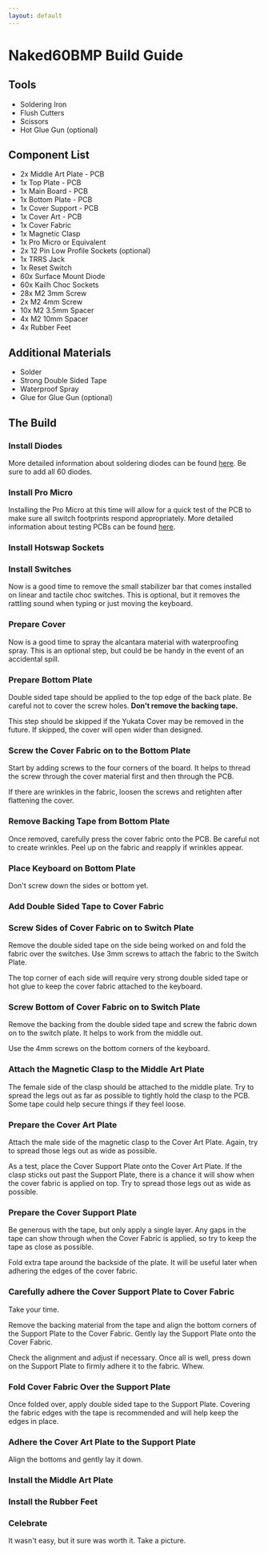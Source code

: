 ```yaml
---
layout: default
---
```


# Naked60BMP Build Guide

## Tools

* Soldering Iron
* Flush Cutters
* Scissors
* Hot Glue Gun (optional)

## Component List

* 2x Middle Art Plate - PCB
* 1x Top Plate - PCB
* 1x Main Board - PCB
* 1x Bottom Plate - PCB
* 1x Cover Support - PCB
* 1x Cover Art - PCB
* 1x Cover Fabric
* 1x Magnetic Clasp
* 1x Pro Micro or Equivalent
* 2x 12 Pin Low Profile Sockets (optional)
* 1x TRRS Jack
* 1x Reset Switch
* 60x Surface Mount Diode
* 60x Kailh Choc Sockets
* 28x M2 3mm Screw
* 2x M2 4mm Screw
* 10x M2 3.5mm Spacer
* 4x M2 10mm Spacer
* 4x Rubber Feet

## Additional Materials

* Solder
* Strong Double Sided Tape
* Waterproof Spray
* Glue for Glue Gun (optional)

## The Build

### Install Diodes

More detailed information about soldering diodes can be found [here](../soldering-guides/smd-soldering). Be sure to add all 60 diodes.

### Install Pro Micro

Installing the Pro Micro at this time will allow for a quick test of the PCB to make sure all switch footprints respond appropriately. More detailed information about testing PCBs can be found [here](../soldering-guides/testing-pcbs).

### Install Hotswap Sockets

### Install Switches

Now is a good time to remove the small stabilizer bar that comes installed on linear and tactile choc switches. This is optional, but it removes the rattling sound when typing or just moving the keyboard.

### Prepare Cover

Now is a good time to spray the alcantara material with waterproofing spray. This is an optional step, but could be be handy in the event of an accidental spill.

### Prepare Bottom Plate

Double sided tape should be applied to the top edge of the back plate. Be careful not to cover the screw holes. **Don't remove the backing tape.**

This step should be skipped if the Yukata Cover may be removed in the future. If skipped, the cover will open wider than designed.

### Screw the Cover Fabric on to the Bottom Plate

Start by adding screws to the four corners of the board. It helps to thread the screw through the cover material first and then through the PCB.

If there are wrinkles in the fabric, loosen the screws and retighten after flattening the cover.

### Remove Backing Tape from Bottom Plate

Once removed, carefully press the cover fabric onto the PCB. Be careful not to create wrinkles. Peel up on the fabric and reapply if wrinkles appear.

### Place Keyboard on Bottom Plate

Don't screw down the sides or bottom yet.

### Add Double Sided Tape to Cover Fabric

### Screw Sides of Cover Fabric on to Switch Plate

Remove the double sided tape on the side being worked on and fold the fabric over the switches. Use 3mm screws to attach the fabric to the Switch Plate.

The top corner of each side will require very strong double sided tape or hot glue to keep the cover fabric attached to the keyboard.

### Screw Bottom of Cover Fabric on to Switch Plate

Remove the backing from the double sided tape and screw the fabric down on to the switch plate. It helps to work from the middle out.

Use the 4mm screws on the bottom corners of the keyboard.

### Attach the Magnetic Clasp to the Middle Art Plate

The female side of the clasp should be attached to the middle plate. Try to spread the legs out as far as possible to tightly hold the clasp to the PCB. Some tape could help secure things if they feel loose.

### Prepare the Cover Art Plate

Attach the male side of the magnetic clasp to the Cover Art Plate. Again, try to spread those legs out as wide as possible.

As a test, place the Cover Support Plate onto the Cover Art Plate. If the clasp sticks out past the Support Plate, there is a chance it will show when the cover fabric is applied on top. Try to spread those legs out as wide as possible.

### Prepare the Cover Support Plate

Be generous with the tape, but only apply a single layer. Any gaps in the tape can show through when the Cover Fabric is applied, so try to keep the tape as close as possible.

Fold extra tape around the backside of the plate. It will be useful later when adhering the edges of the cover fabric.

### Carefully adhere the Cover Support Plate to Cover Fabric

Take your time.

Remove the backing material from the tape and align the bottom corners of the Support Plate to the Cover Fabric. Gently lay the Support Plate onto the Cover Fabric.

Check the alignment and adjust if necessary. Once all is well, press down on the Support Plate to firmly adhere it to the fabric. Whew.

### Fold Cover Fabric Over the Support Plate

Once folded over, apply double sided tape to the Support Plate. Covering the fabric edges with the tape is recommended and will help keep the edges in place.

### Adhere the Cover Art Plate to the Support Plate

Align the bottoms and gently lay it down.

### Install the Middle Art Plate

### Install the Rubber Feet

### Celebrate

It wasn't easy, but it sure was worth it. Take a picture.